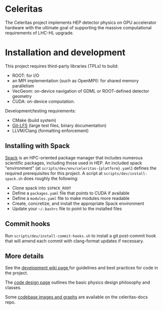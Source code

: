 # Celeritas

The Celeritas project implements HEP detector physics on GPU accelerator
hardware with the ultimate goal of supporting the massive computational
requirements of LHC-HL upgrade.

# Installation and development

This project requires third-party libraries (TPLs) to build:

- ROOT: for I/O
- an MPI implementation (such as OpenMPI): for shared memory parallelism
- VecGeom: on-device navigation of GDML or ROOT-defined detector geometry
- CUDA: on-device computation.

Development/testing requirements:
- CMake (build system)
- [Git-LFS](https://git-lfs.github.com) (large test files, binary
  documentation)
- LLVM/Clang (formatting enforcement)

## Installing with Spack

[Spack](https://github.com/spack/spack) is an HPC-oriented package manager that
includes numerous scientific packages, including those used in HEP. An included
spack "environment" (at `scripts/dev/env/celeritas-{platform}.yaml`) defines
the required prerequisites for this project. A script at
`scripts/dev/install-spack.sh` does roughly the following:
- Clone spack into `$SPACK_ROOT`
- Define a `packages.yaml` file that points to CUDA if available
- Define a `modules.yaml` file to make modules more readable
- Create, concretize, and install the appropriate Spack environment
- Update your `~/.bashrc` file to point to the installed files

## Commit hooks

Run `scripts/dev/install-commit-hooks.sh` to install a git post-commit hook
that will amend each commit with clang-format updates if necessary.

## More details

See the [development wiki page
](https://github.com/celeritas-project/celeritas/wiki/Development) for
guidelines and best practices for code in the project.

The [code design page](https://github.com/celeritas-project/celeritas/wiki/Code-design) outlines the basic physics design philosophy and classes.

Some [codebase images and graphs](https://github.com/celeritas-project/celeritas-docs/tree/master/celeritas-code) are available on the celeritas-docs repo.

